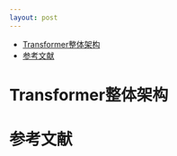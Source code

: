 ```yaml
---
layout: post 
---
```


- [Transformer整体架构](#transformer整体架构)
- [参考文献](#参考文献)

# Transformer整体架构

# 参考文献
